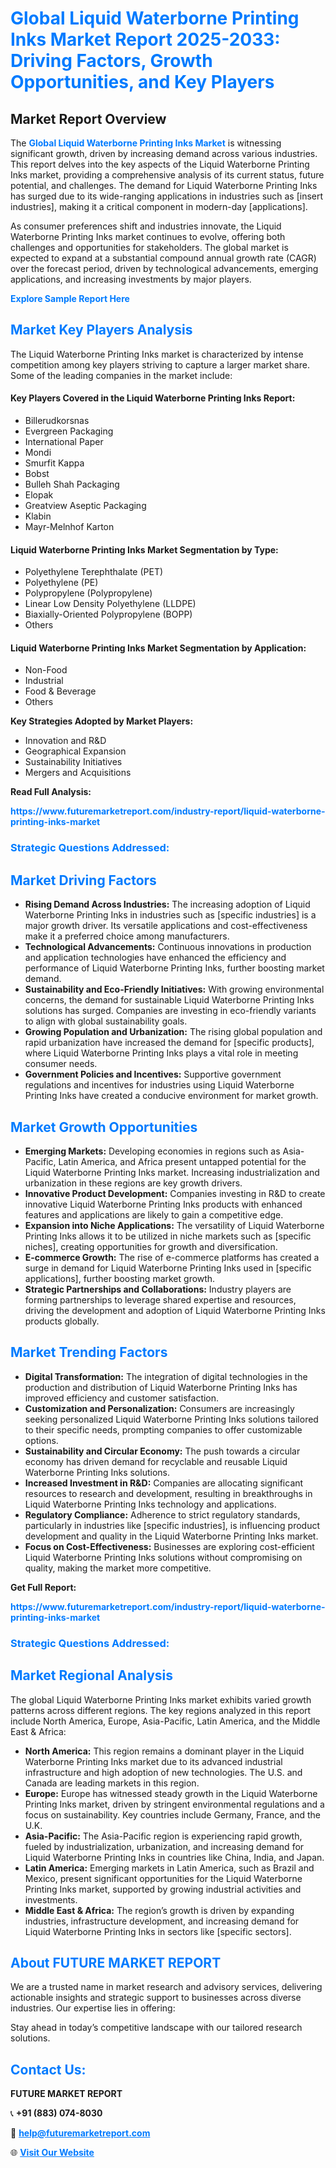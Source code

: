 <h1 style="color: #007BFF;">Global Liquid Waterborne Printing Inks Market Report 2025-2033: Driving Factors, Growth Opportunities, and Key Players</h1>

<section id="overview">
<h2>Market Report Overview</h2>
<p>The <a href="https://www.futuremarketreport.com/industry-report/liquid-waterborne-printing-inks-market" style="color: #007BFF; text-decoration: none;"><strong>Global Liquid Waterborne Printing Inks Market</strong></a> is witnessing significant growth, driven by increasing demand across various industries. This report delves into the key aspects of the Liquid Waterborne Printing Inks market, providing a comprehensive analysis of its current status, future potential, and challenges. The demand for Liquid Waterborne Printing Inks has surged due to its wide-ranging applications in industries such as [insert industries], making it a critical component in modern-day [applications].</p>
<p>As consumer preferences shift and industries innovate, the Liquid Waterborne Printing Inks market continues to evolve, offering both challenges and opportunities for stakeholders. The global market is expected to expand at a substantial compound annual growth rate (CAGR) over the forecast period, driven by technological advancements, emerging applications, and increasing investments by major players.</p>
</section>

<section id="overview">
<p><a href="https://www.futuremarketreport.com/request-sample/reportId=34805" style="color: #007BFF; text-decoration: none;"><strong>Explore Sample Report Here</strong></a></p>
</section>

<section id="key-players">
<h2 style="color: #007BFF;">Market Key Players Analysis</h2>
<p>The Liquid Waterborne Printing Inks market is characterized by intense competition among key players striving to capture a larger market share. Some of the leading companies in the market include:</p>
<h4>Key Players Covered in the Liquid Waterborne Printing Inks Report:</h4>
<ul><li>Billerudkorsnas</li><li>Evergreen Packaging</li><li>International Paper</li><li>Mondi</li><li>Smurfit Kappa</li><li>Bobst</li><li>Bulleh Shah Packaging</li><li>Elopak</li><li>Greatview Aseptic Packaging</li><li>Klabin</li><li>Mayr-Melnhof Karton</li></ul>
<h4>Liquid Waterborne Printing Inks Market Segmentation by Type:</h4>
<ul><li>Polyethylene Terephthalate (PET)</li><li>Polyethylene (PE)</li><li>Polypropylene (Polypropylene)</li><li>Linear Low Density Polyethylene (LLDPE)</li><li>Biaxially-Oriented Polypropylene (BOPP)</li><li>Others</li></ul>

<h4>Liquid Waterborne Printing Inks Market Segmentation by Application:</h4>
<ul><li>Non-Food</li><li>Industrial</li><li>Food &amp; Beverage</li><li>Others</li></ul>
<p><strong>Key Strategies Adopted by Market Players:</strong></p>
<ul>
<li>Innovation and R&D</li>
<li>Geographical Expansion</li>
<li>Sustainability Initiatives</li>
<li>Mergers and Acquisitions</li>
</ul>
</section>

<section>
<p><strong>Read Full Analysis: </strong></p><a href="https://www.futuremarketreport.com/industry-report/liquid-waterborne-printing-inks-market" style="color: #007BFF; text-decoration: none;"><strong>https://www.futuremarketreport.com/industry-report/liquid-waterborne-printing-inks-market</strong></a>
<h3 style="color: #007BFF;">Strategic Questions Addressed:</h3>
</section>

<section id="driving-factors">
<h2 style="color: #007BFF;">Market Driving Factors</h2>
<ul>
<li><strong>Rising Demand Across Industries:</strong> The increasing adoption of Liquid Waterborne Printing Inks in industries such as [specific industries] is a major growth driver. Its versatile applications and cost-effectiveness make it a preferred choice among manufacturers.</li>
<li><strong>Technological Advancements:</strong> Continuous innovations in production and application technologies have enhanced the efficiency and performance of Liquid Waterborne Printing Inks, further boosting market demand.</li>
<li><strong>Sustainability and Eco-Friendly Initiatives:</strong> With growing environmental concerns, the demand for sustainable Liquid Waterborne Printing Inks solutions has surged. Companies are investing in eco-friendly variants to align with global sustainability goals.</li>
<li><strong>Growing Population and Urbanization:</strong> The rising global population and rapid urbanization have increased the demand for [specific products], where Liquid Waterborne Printing Inks plays a vital role in meeting consumer needs.</li>
<li><strong>Government Policies and Incentives:</strong> Supportive government regulations and incentives for industries using Liquid Waterborne Printing Inks have created a conducive environment for market growth.</li>
</ul>
</section>

<section id="growth-opportunities">
<h2 style="color: #007BFF;">Market Growth Opportunities</h2>
<ul>
<li><strong>Emerging Markets:</strong> Developing economies in regions such as Asia-Pacific, Latin America, and Africa present untapped potential for the Liquid Waterborne Printing Inks market. Increasing industrialization and urbanization in these regions are key growth drivers.</li>
<li><strong>Innovative Product Development:</strong> Companies investing in R&D to create innovative Liquid Waterborne Printing Inks products with enhanced features and applications are likely to gain a competitive edge.</li>
<li><strong>Expansion into Niche Applications:</strong> The versatility of Liquid Waterborne Printing Inks allows it to be utilized in niche markets such as [specific niches], creating opportunities for growth and diversification.</li>
<li><strong>E-commerce Growth:</strong> The rise of e-commerce platforms has created a surge in demand for Liquid Waterborne Printing Inks used in [specific applications], further boosting market growth.</li>
<li><strong>Strategic Partnerships and Collaborations:</strong> Industry players are forming partnerships to leverage shared expertise and resources, driving the development and adoption of Liquid Waterborne Printing Inks products globally.</li>
</ul>
</section>

<section id="trending-factors">
<h2 style="color: #007BFF;">Market Trending Factors</h2>
<ul>
<li><strong>Digital Transformation:</strong> The integration of digital technologies in the production and distribution of Liquid Waterborne Printing Inks has improved efficiency and customer satisfaction.</li>
<li><strong>Customization and Personalization:</strong> Consumers are increasingly seeking personalized Liquid Waterborne Printing Inks solutions tailored to their specific needs, prompting companies to offer customizable options.</li>
<li><strong>Sustainability and Circular Economy:</strong> The push towards a circular economy has driven demand for recyclable and reusable Liquid Waterborne Printing Inks solutions.</li>
<li><strong>Increased Investment in R&D:</strong> Companies are allocating significant resources to research and development, resulting in breakthroughs in Liquid Waterborne Printing Inks technology and applications.</li>
<li><strong>Regulatory Compliance:</strong> Adherence to strict regulatory standards, particularly in industries like [specific industries], is influencing product development and quality in the Liquid Waterborne Printing Inks market.</li>
<li><strong>Focus on Cost-Effectiveness:</strong> Businesses are exploring cost-efficient Liquid Waterborne Printing Inks solutions without compromising on quality, making the market more competitive.</li>
</ul>
</section>

<section>
<p><strong>Get Full Report: </strong></p><a href="https://www.futuremarketreport.com/industry-report/liquid-waterborne-printing-inks-market" style="color: #007BFF; text-decoration: none;"><strong>https://www.futuremarketreport.com/industry-report/liquid-waterborne-printing-inks-market</strong></a>
<h3 style="color: #007BFF;">Strategic Questions Addressed:</h3>
</section>


<section id="regional-analysis">
<h2 style="color: #007BFF;">Market Regional Analysis</h2>
<p>The global Liquid Waterborne Printing Inks market exhibits varied growth patterns across different regions. The key regions analyzed in this report include North America, Europe, Asia-Pacific, Latin America, and the Middle East & Africa:</p>
<ul>
<li><strong>North America:</strong> This region remains a dominant player in the Liquid Waterborne Printing Inks market due to its advanced industrial infrastructure and high adoption of new technologies. The U.S. and Canada are leading markets in this region.</li>
<li><strong>Europe:</strong> Europe has witnessed steady growth in the Liquid Waterborne Printing Inks market, driven by stringent environmental regulations and a focus on sustainability. Key countries include Germany, France, and the U.K.</li>
<li><strong>Asia-Pacific:</strong> The Asia-Pacific region is experiencing rapid growth, fueled by industrialization, urbanization, and increasing demand for Liquid Waterborne Printing Inks in countries like China, India, and Japan.</li>
<li><strong>Latin America:</strong> Emerging markets in Latin America, such as Brazil and Mexico, present significant opportunities for the Liquid Waterborne Printing Inks market, supported by growing industrial activities and investments.</li>
<li><strong>Middle East & Africa:</strong> The region’s growth is driven by expanding industries, infrastructure development, and increasing demand for Liquid Waterborne Printing Inks in sectors like [specific sectors].</li>
</ul>
</section>

<footer>
<h2 style="color: #007BFF;">About FUTURE MARKET REPORT</h2>
<p>We are a trusted name in market research and advisory services, delivering actionable insights and strategic support to businesses across diverse industries. Our expertise lies in offering:</p>

<p>Stay ahead in today’s competitive landscape with our tailored research solutions.</p>

<h2 style="color: #007BFF;">Contact Us:</h2>
<p><strong>FUTURE MARKET REPORT</strong></p>
<p>📞 <strong>+91 (883) 074-8030</strong></p>
<p>📧 <strong><a href="mailto:help@futuremarketreport.com" style="color: #007BFF;">help@futuremarketreport.com</a></strong></p>
<p>🌐 <strong><a href="https://www.futuremarketreport.com/" style="color: #007BFF;">Visit Our Website</a></strong></p>
</footer>